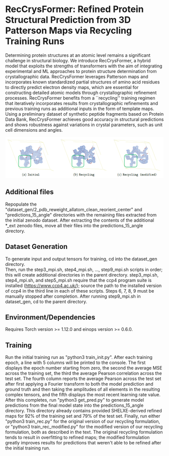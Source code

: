 # RecCrysFormer: Refined Protein Structural Prediction from 3D Patterson Maps via Recycling Training Runs

Determining protein structures at an atomic level remains a significant challenge in structural biology. 
We introduce RecCrysFormer, a hybrid model that exploits the strengths of transformers with the aim of integrating experimental and ML approaches to protein structure determination from crystallographic data. 
RecCrysFormer leverages Patterson maps and incorporates known standardized partial structures of amino acid residues to directly predict electron density maps, which are essential for constructing detailed atomic models through crystallographic refinement processes. 
RecCrysFormer benefits from a ``recycling'' training regimen that iteratively incorporates results from crystallographic refinements and previous training runs as additional inputs in the form of template maps. 
Using a preliminary dataset of synthetic peptide fragments based on Protein Data Bank, RecCrysFormer achieves good accuracy in structural predictions and shows robustness against variations in crystal parameters, such as unit cell dimensions and angles.

<p align="center">
  <img src="./images/4AZ3_1.pd_11.PNG" alt="Model Predictions after initial, recycling, and modified recycling runs on a test set example"/>
</p>

## Additional files
Repopulate the "dataset_gen/2_pdb_reweight_allatom_clean_reorient_center" and "predictions_15_angle" directories with the remaining files extracted from the initial zenodo dataset.
After extracting the contents of the additional *_ext zenodo files, move all their files into the predictions_15_angle directory.

## Dataset Generation
To generate input and output tensors for training, cd into the dataset_gen directory.   
Then, run the step3_mpi.sh, step4_mpi.sh, ..., step9_mpi.sh scripts in order; this will create additional directories in the parent directory.
step3_mpi.sh, step4_mpi.sh, and step5_mpi.sh require that the ccp4 program suite is installed (https://www.ccp4.ac.uk/); source the path to the installed version of ccp4 in the third line in each of these scripts.
Steps 6, 7, 8, 9 must be manually stopped after completion.
After running step9_mpi.sh in dataset_gen, cd to the parent directory.

## Environment/Dependencies
Requires Torch version >= 1.12.0 and einops version >= 0.6.0.

## Training
Run the initial training run as "python3 train_init.py".
After each training epoch, a line with 5 columns will be printed to the console.  The first displays the epoch number starting from zero, the second the average MSE across the training set, the third the average Pearson correlation across the test set.
The fourth column reports the average Pearson across the test set after first applying a Fourier transform to both the
model prediction and ground truth and then taking the amplitudes of all elements in the resulting
complex tensors, and the fifth displays the most recent learning rate value.
After this completes, run "python3 get_pred.py" to generate model predictions from the final model state into the predictions_15_angle directory.
This directory already contains provided SHELXE-derived refined maps for 92% of the training set and 79% of the test set.
Finally, run either "python3 train_rec.py" for the original version of our recycling formulation, or "python3 train_rec_modified.py" for the modified version of our recycling formulation, both as described in the text.
The original recycling formulation tends to result in overfitting to refined maps; the modified formulation greatly improves results for predictions that weren't able to be refined after the initial training run.
